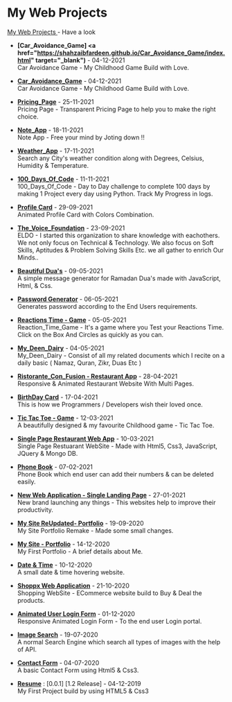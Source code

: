 <h1> My Web Projects </h1>
<!-- Starts -->


<a href="https://github.com/Shahzaibfardeen/Shahzaibfardeen/blob/main/Recent%20Projects.md" class="link link-color" target="_blank" > My Web Projects </a> - Have a look </li>
  
* **[Car_Avoidance_Game] <a href="https://shahzaibfardeen.github.io/Car_Avoidance_Game/index.html" target="_blank")** </a> - 04-12-2021
    <br> Car Avoidance Game - My Childhood Game Build with Love.

* **[Car_Avoidance_Game](https://shahzaibfardeen.github.io/Car_Avoidance_Game/index.html)** - 04-12-2021
    <br> Car Avoidance Game - My Childhood Game Build with Love.

* **[Pricing_Page](https://shahzaibfardeen.github.io/Pricing_Page/index.html)** - 25-11-2021
    <br> Pricing Page - Transparent Pricing Page to help you to make the right choice.

* **[Note_App](https://shahzaibfardeen.github.io/Note_Web_App/)** - 18-11-2021
    <br> Note App - Free your mind by Joting down !!

* **[Weather_App](https://shahzaibfardeen.github.io/Weather_App/)** - 17-11-2021
    <br> Search any City's weather condition along with Degrees, Celsius, Humidity & Temperature.

* **[100_Days_Of_Code](https://github.com/Shahzaibfardeen/100_Days_Of_Code)** - 11-11-2021
    <br> 100_Days_Of_Code - Day to Day challenge to complete 100 days by making 1 Project every day using Python. Track My Progress in logs.
    
* **[Profile Card](https://shahzaibfardeen.github.io/Profile_Card/)** - 29-09-2021
    <br> Animated Profile Card with Colors Combination.
    
* **[The_Voice_Foundation](https://shahzaibfardeen.github.io/EnLift_Development_Organization-/index.html)** - 23-09-2021
    <br> ELDO - I started this organization to share knowledge with eachothers. We not only focus on Technical & Technology. We also focus on Soft Skills, Aptitudes & Problem Solving Skills Etc. we all gather to enrich Our Minds..

* **[Beautiful Dua's](https://shahzaibfardeen.github.io/Beautiful_Duas/)** - 09-05-2021
    <br> A simple message generator for Ramadan Dua's made with JavaScript, Html, & Css.

* **[Password Generator](https://shahzaibfardeen.github.io/Password_Generator/)** - 06-05-2021
    <br> Generates password according to the End Users requirements.

* **[Reactions Time - Game](https://shahzaibfardeen.github.io/Reactions_Time---Game/)** - 05-05-2021
    <br> Reaction_Time_Game - It's a game where you Test your Reactions Time. Click on the Box And Circles as quickly as you can.

* **[My_Deen_Dairy](https://github.com/Shahzaibfardeen/My_Deen_Dairy)** - 04-05-2021
    <br> My_Deen_Dairy - Consist of all my related documents which I recite on a daily basic ( Namaz, Quran, Zikr, Duas Etc )

* **[Ristorante_Con_Fusion - Restaurant App](https://shahzaibfardeen.github.io/Ristorante_Con_Fusion/)** - 28-04-2021
    <br> Responsive & Animated Restaurant Website With Multi Pages.

* **[BirthDay Card](https://shahzaibfardeen.github.io/Hapie_Bday_Sadu/)** - 17-04-2021
    <br> This is how we Programmers / Developers wish their loved once.

* **[Tic Tac Toe - Game](https://shahzaibfardeen.github.io/Tic_Tac_Toe/)** - 12-03-2021
    <br> A beautifully designed & my favourite Childhood game - Tic Tac Toe.

* **[Single Page Restaurant Web App](https://shahzaibfardeen.github.io/Chinese-Single_Landing_Webpage/index.html)** - 10-03-2021
    <br> Single Page Restuarant WebSite - Made with Html5, Css3, JavaScript, JQuery & Mongo DB.
  
* **[Phone Book](https://shahzaibfardeen.github.io/PhoneBook/)** - 07-02-2021
    <br> Phone Book which end user can add their numbers & can be deleted easily.

* **[New Web Application - Single Landing Page](https://shahzaibfardeen.github.io/Syberstar-Application/)** - 27-01-2021
    <br> New brand launching any things - This websites help to improve their productivity.

* **[My Site ReUpdated- Portfolio](https://shahzaibfardeen.github.io/My_Site_Portfolio/)** - 19-09-2020
    <br> My Site Portfolio Remake - Made some small changes.

* **[My Site - Portfolio](https://shahzaibfardeen.github.io/My_Site/)** - 14-12-2020
    <br> My First Portfolio - A brief details about Me.

* **[Date & Time](https://shahzaibfardeen.github.io/Date_-_Time/)** - 10-12-2020
    <br> A small date & time hovering website.

* **[Shoppx Web Application](https://shahzaibfardeen.github.io/Syberstore_Shoppx/)** - 21-10-2020
    <br> Shopping WebSite - ECommerce website build to Buy & Deal the products.

* **[Animated User Login Form](https://shahzaibfardeen.github.io/Login-Form/)** - 01-12-2020
    <br> Responsive Animated Login Form - To the end user Login portal.

* **[Image Search](https://shahzaibfardeen.github.io/Image-Search/)** - 19-07-2020
    <br> A normal Search Engine which search all types of images with the help of API. 

* **[Contact Form](https://shahzaibfardeen.github.io/Contact-Form//)** - 04-07-2020
    <br> A basic Contact Form using Html5 & Css3.

* **[Resume](https://shahzaibfardeen.github.io/Resume/)** : [0.0.1] [1.2 Release] - 04-12-2019
    <br> My First Project build by using HTML5 & Css3


<!-- Ends -->
